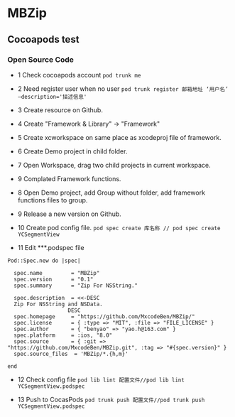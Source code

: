 # MBZip

## Cocoapods test


### Open Source Code

* 1 Check cocoapods account 
`
pod trunk me
`

* 2 Need register user when no user
`
pod trunk register 邮箱地址 ‘用户名’ —description='描述信息'
`

* 3 Create resource on Github.
    
* 4 Create "Framework & Library" -> "Framework"
    
* 5 Create xcworkspace on same place as xcodeproj file of framework.

* 6 Create Demo project in child folder.

* 7 Open Workspace, drag two child projects in current workspace.

* 9 Complated Framework functions.

* 8 Open Demo project, add Group without folder, add framework functions files to group.

* 9 Release a new version on Github.

* 10 Create pod config file.
`
pod spec create 库名称 // pod spec create YCSegmentView
`

* 11 Edit ***.podspec file

```
Pod::Spec.new do |spec|

  spec.name         = "MBZip"
  spec.version      = "0.1"
  spec.summary      = "Zip For NSString."

  spec.description  = <<-DESC
  Zip For NSString and NSData.
                   DESC
  spec.homepage     = "https://github.com/MxcodeBen/MBZip/"
  spec.license      = { :type => "MIT", :file => "FILE_LICENSE" }
  spec.author       = { "benyao" => "yao.h@163.com" }
  spec.platform     = :ios, "8.0"
  spec.source       = { :git => "https://github.com/MxcodeBen/MBZip.git", :tag => "#{spec.version}" }
  spec.source_files  = 'MBZip/*.{h,m}'

end
```

* 12 Check config file
`
pod lib lint 配置文件//pod lib lint YCSegmentView.podspec
`

* 13 Push to CocasPods
`
pod trunk push 配置文件//pod trunk push YCSegmentView.podspec
`


